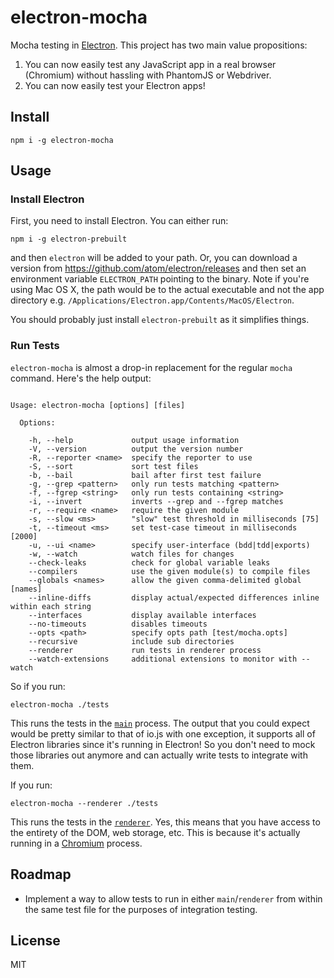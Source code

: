 electron-mocha
==============

Mocha testing in [Electron](http://electron.atom.io/). This project has
two main value propositions:

1. You can now easily test any JavaScript app in a real browser (Chromium)
without hassling with PhantomJS or Webdriver.
2. You can now easily test your Electron apps!


Install
-------

    npm i -g electron-mocha


Usage
-----

### Install Electron

First, you need to install Electron. You can either run:

    npm i -g electron-prebuilt

and then `electron` will be added to your path. Or, you
can download a version from https://github.com/atom/electron/releases and
then set an environment variable `ELECTRON_PATH` pointing to the binary.
Note if you're using Mac OS X, the path would be to the actual executable
and not the app directory e.g. `/Applications/Electron.app/Contents/MacOS/Electron`.

You should probably just install `electron-prebuilt` as it simplifies things.


### Run Tests

`electron-mocha` is almost a drop-in replacement for the regular `mocha` command.
Here's the help output:

```

Usage: electron-mocha [options] [files]

  Options:

    -h, --help             output usage information
    -V, --version          output the version number
    -R, --reporter <name>  specify the reporter to use
    -S, --sort             sort test files
    -b, --bail             bail after first test failure
    -g, --grep <pattern>   only run tests matching <pattern>
    -f, --fgrep <string>   only run tests containing <string>
    -i, --invert           inverts --grep and --fgrep matches
    -r, --require <name>   require the given module
    -s, --slow <ms>        "slow" test threshold in milliseconds [75]
    -t, --timeout <ms>     set test-case timeout in milliseconds [2000]
    -u, --ui <name>        specify user-interface (bdd|tdd|exports)
    -w, --watch            watch files for changes
    --check-leaks          check for global variable leaks
    --compilers            use the given module(s) to compile files
    --globals <names>      allow the given comma-delimited global [names]
    --inline-diffs         display actual/expected differences inline within each string
    --interfaces           display available interfaces
    --no-timeouts          disables timeouts
    --opts <path>          specify opts path [test/mocha.opts]
    --recursive            include sub directories
    --renderer             run tests in renderer process
    --watch-extensions     additional extensions to monitor with --watch

```

So if you run:

    electron-mocha ./tests

This runs the tests in the [`main`](https://github.com/atom/electron/blob/master/docs/tutorial/quick-start.md#main-process)
process. The output that you could expect would be pretty similar to that of io.js with one exception,
it supports all of Electron libraries since it's running
in Electron! So you don't need to mock those libraries out anymore and can actually write tests to integrate with them.

If you run:

    electron-mocha --renderer ./tests

This runs the tests in the [`renderer`](https://github.com/atom/electron/blob/master/docs/tutorial/quick-start.md#main-process).
Yes, this means that you have access to the entirety of the DOM, web storage, etc. This is because it's actually
running in a [Chromium](https://en.wikipedia.org/wiki/Chromium_(web_browser)) process.


Roadmap
-------
- Implement a way to allow tests to run in either `main`/`renderer` from within
the same test file for the purposes of integration testing.


License
-------

MIT
